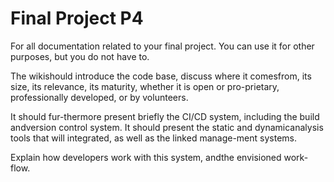 # Final Project P4
For all documentation related to your final project. You can use it for other purposes, but you do not have to.

The wikishould introduce the code base, discuss where it comesfrom, its size, its relevance, its maturity, whether it is open or pro-prietary, professionally developed, or by volunteers.

It should fur-thermore present briefly the CI/CD system, including the build andversion control system. It should present the static and dynamicanalysis tools that will integrated, as well as the linked manage-ment systems.

Explain how developers work with this system, andthe envisioned work-flow. 
